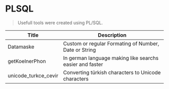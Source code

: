 # PLSQL
>Usefull tools were created using PL/SQL.

| Title       | Description                                          |
|-------------|------------------------------------------------------|
|Datamaske    |Custom or regular Formating of Number, Date or String |
|getKoelnerPhon| In german language making like searchs easier and faster|
|unicode_turkce_cevir|Converting türkish characters to Unicode characters|
